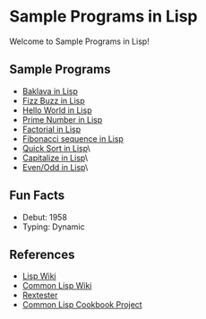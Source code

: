 # Sample Programs in Lisp

Welcome to Sample Programs in Lisp!

## Sample Programs

- [Baklava in Lisp](https://github.com/TheRenegadeCoder/sample-programs/issues/1858)
- [Fizz Buzz in Lisp](https://sample-programs.therenegadecoder.com/projects/fizz-buzz/lisp/)
- [Hello World in Lisp](https://therenegadecoder.com/code/hello-world-in-lisp/)
- [Prime Number in Lisp](https://github.com/TheRenegadeCoder/sample-programs/blob/master/archive/l/lisp/prime-number.lsp)
- [Factorial in Lisp](https://github.com/TheRenegadeCoder/sample-programs/blob/master/archive/l/lisp/factorial.lsp)
- [Fibonacci sequence in Lisp](https://github.com/TheRenegadeCoder/sample-programs/issues/1418)
- [Quick Sort in Lisp](https://github.com/TheRenegadeCoder/sample-programs/issues/1430)\
- [Capitalize in Lisp](https://github.com/TheRenegadeCoder/sample-programs/issues/1424)\
- [Even/Odd in Lisp](https://github.com/TheRenegadeCoder/sample-programs/issues/1417)\

## Fun Facts

- Debut: 1958
- Typing: Dynamic

## References

- [Lisp Wiki](https://en.wikipedia.org/wiki/Lisp_(programming_language))
- [Common Lisp Wiki](https://en.wikipedia.org/wiki/Common_Lisp)
- [Rextester](https://rextester.com/VOFE52929)
- [Common Lisp Cookbook Project](http://cl-cookbook.sourceforge.net)
